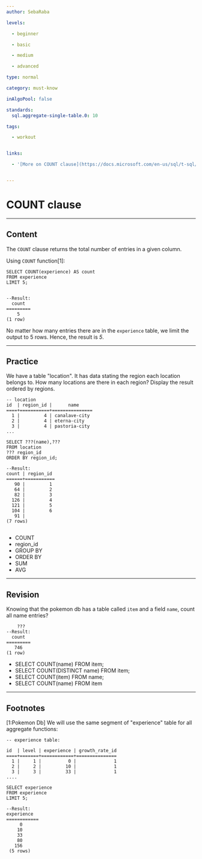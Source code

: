 ```yaml
---
author: SebaRaba

levels:

  - beginner

  - basic

  - medium

  - advanced

type: normal

category: must-know

inAlgoPool: false

standards:
  sql.aggregate-single-table.0: 10

tags:

  - workout


links:

  - '[More on COUNT clause](https://docs.microsoft.com/en-us/sql/t-sql/functions/aggregate-functions-transact-sql){website}'


---
```


# COUNT clause

---
## Content

The `COUNT` clause returns the total number of entries in a given column.

Using `COUNT` function[1]:

```
SELECT COUNT(experience) AS count
FROM experience
LIMIT 5;


--Result:
  count
=========
    5
(1 row)
```
No matter how many entries there are in the `experience` table, we limit the output to 5 rows. Hence, the result is *5*.

---
## Practice

We have a table "location". It has data stating the region each location belongs to. How many locations are there in each region? Display the result ordered by regions.
```
-- location
id  | region_id |      name           
====+===========+===============
  1 |         4 | canalave-city
  2 |         4 | eterna-city
  3 |         4 | pastoria-city
...

SELECT ???(name),???
FROM location
??? region_id
ORDER BY region_id;

--Result:
count | region_id
======+===========
   90 |         1
   64 |         2
   82 |         3
  126 |         4
  121 |         5
  104 |         6
   91 |          
(7 rows)


```


* COUNT
* region_id
* GROUP BY
* ORDER BY
* SUM
* AVG

---
## Revision

Knowing that the pokemon db has a table called `item` and a field `name`, count all name entries?
```
    ???
--Result:
  count
=========
   746
(1 row)

```


* SELECT COUNT(name) FROM item;
* SELECT COUNT(DISTINCT name) FROM item;
* SELECT COUNT(item) FROM name;
* SELECT COUNT(name) FROM item

---
## Footnotes
[1:Pokemon Db]
We will use the same segment of "experience" table for all aggregate functions:
```
-- experience table:

id  | level | experience | growth_rate_id
====+=======+============+===============
  1 |     1 |          0 |              1
  2 |     2 |         10 |              1
  3 |     3 |         33 |              1
....

SELECT experience
FROM experience
LIMIT 5;

--Result:
experience
============
     0
    10
    33
    80
   156
 (5 rows)

```
